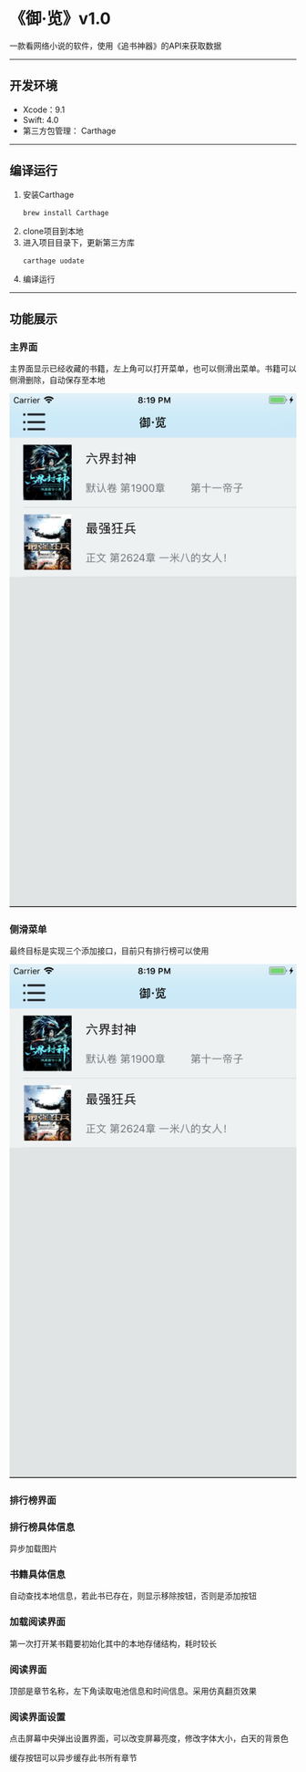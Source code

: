 # 《御·览》v1.0
一款看网络小说的软件，使用《追书神器》的API来获取数据
____
## 开发环境
- Xcode：9.1
- Swift: 4.0
- 第三方包管理： Carthage
----
## 编译运行
1. 安装Carthage
    ```
    brew install Carthage
    ```
2. clone项目到本地
3. 进入项目目录下，更新第三方库
   ```
   carthage uodate
   ```
4. 编译运行
----
## 功能展示
### 主界面
主界面显示已经收藏的书籍，左上角可以打开菜单，也可以侧滑出菜单。书籍可以侧滑删除，自动保存至本地

![](https://github.com/thunderning/NovelReader/blob/master/images/main.png)
### 侧滑菜单
最终目标是实现三个添加接口，目前只有排行榜可以使用

![](https://github.com/thunderning/NovelReader/blob/master/images/main.png)
### 排行榜界面
### 排行榜具体信息
异步加载图片
### 书籍具体信息
自动查找本地信息，若此书已存在，则显示移除按钮，否则是添加按钮
### 加载阅读界面
第一次打开某书籍要初始化其中的本地存储结构，耗时较长
### 阅读界面
顶部是章节名称，左下角读取电池信息和时间信息。采用仿真翻页效果
### 阅读界面设置
点击屏幕中央弹出设置界面，可以改变屏幕亮度，修改字体大小，白天的背景色

缓存按钮可以异步缓存此书所有章节
